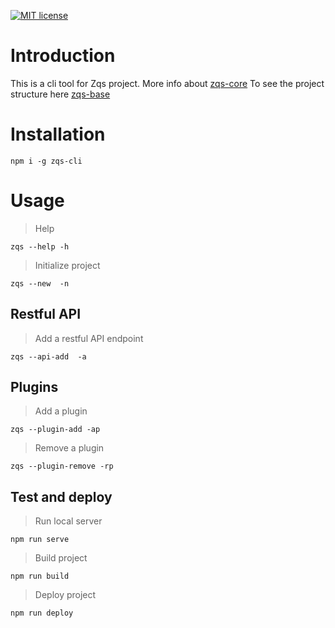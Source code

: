 
[![MIT license](http://img.shields.io/badge/license-MIT-brightgreen.svg)](http://opensource.org/licenses/MIT)

# Introduction
This is a cli tool for Zqs project.
More info about [zqs-core](https://github.com/ToolsZhang/zqs-core)
To see the project structure here [zqs-base](https://github.com/ToolsZhang/zqs-base)

# Installation
```
npm i -g zqs-cli
```

# Usage

> Help
```
zqs --help -h
```

> Initialize project
```
zqs --new  -n
```

## Restful API

> Add a restful API endpoint
```
zqs --api-add  -a
```

## Plugins

> Add a plugin
```
zqs --plugin-add -ap
```

> Remove a plugin
```
zqs --plugin-remove -rp
```

## Test and deploy

> Run local server
```
npm run serve
```

> Build project
```
npm run build
```

> Deploy project
```
npm run deploy
```
